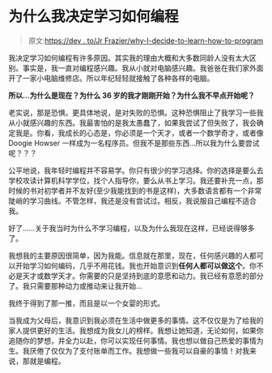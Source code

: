 # 为什么我决定学习如何编程

> 原文:[https://dev . to/Jr Frazier/why-I-decide-to-learn-how-to-program](https://dev.to/jrfrazier/why-i-decided-to-learn-how-to-program)

我决定学习如何编程有许多原因。其实我的理由大概和大多数同龄人没有太大区别。事实是，我一直对编程感兴趣。我从小就对电脑感兴趣。我爸爸在我们家外面开了一家小电脑维修店。所以年纪轻轻就接触了各种各样的电脑。

**所以...为什么是现在？为什么 36 岁的我才刚刚开始？为什么我不早点开始呢？**

老实说，那是恐惧。更具体地说，是对失败的恐惧。这种恐惧阻止了我学习一些我从小就感兴趣的东西。我最害怕的是我太愚蠢了，如果我尝试了但失败了，我会确定我是。你看，我成长的心态是，你必须是一个天才，或者一个数学奇才，或者像 Doogie Howser 一样成为一名程序员。但我不是那些东西...所以我为什么要尝试呢？？？

公平地说，我年轻时编程并不容易学。你只有很少的学习选择。你的选择是要么去学校攻读计算机科学学位，找个人指导你，要么从书上学习。我还要补充一点，那时候的书对初学者并不友好(至少我能找到的书是这样)，大多数语言都有一个非常陡峭的学习曲线。不管怎样，我还是没有尝试过。相反，我说服自己编程不适合我。

好了……关于我当时为什么不学习编程，以及为什么我现在这样，已经说得够多了。

我想我的主要原因很简单，因为我能。信息就在那里，现在，任何感兴趣的人都可以开始学习如何编码，几乎不用花钱。我也开始意识到**任何人都可以做这个**。你不必是天才或数学天才。你需要的只是坚持到底的意愿和动力。我已经有意愿的部分了。我只需要那种动力或推动来让我开始...

我终于得到了那一推，而且是以一个女婴的形式。

当我成为父母后，我意识到我必须在生活中做更多的事情。这不仅仅是为了给我的家人提供更好的生活。我想成为我女儿的榜样。我想让她知道，无论如何，如果你追随你的梦想，并全力以赴，你可以实现任何事情。我也想以做自己热爱的事情为生。我厌倦了仅仅为了支付账单而工作。我想做一些我可以自豪的事情！对我来说，那就是编程。